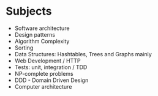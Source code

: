 # Subjects

* Software architecture
* Design patterns
* Algorithm Complexity
* Sorting
* Data Structures: Hashtables, Trees and Graphs mainly
* Web Development / HTTP
* Tests: unit, integration / TDD
* NP-complete problems
* DDD - Domain Driven Design
* Computer architecture

